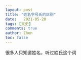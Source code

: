 ```yaml
---
layout: post
title: "姓名字号氏的区别"
date:   2021-05-20
tags: [文史]
comments: true
author: Zhen
toc: false
---
```

很多人只知道姓名，听过姓氏这个词
<!--stackedit_data:
eyJoaXN0b3J5IjpbLTEyODY2ODQwMzJdfQ==
-->